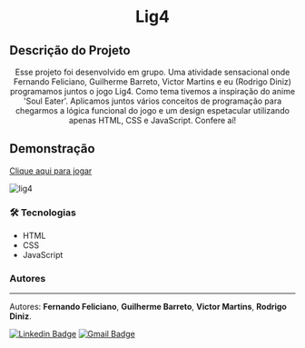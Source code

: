 <h1 align="center">Lig4</h1>

## Descrição do Projeto

<p align="center">
   Esse projeto foi desenvolvido em grupo. Uma atividade sensacional onde Fernando Feliciano, Guilherme Barreto, Victor Martins e eu (Rodrigo Diniz) programamos juntos o jogo Lig4. Como tema tivemos a inspiração do anime 'Soul Eater'. Aplicamos juntos vários conceitos de programação para chegarmos a lógica funcional do jogo e um design espetacular utilizando apenas HTML, CSS e JavaScript. Confere aí!
</p>

## Demonstração

[Clique aqui para jogar](https://rodrigo-dm.github.io/lig-4/)

![lig4](https://user-images.githubusercontent.com/58209931/121789838-d64cba00-cbaf-11eb-9e9b-b97c075552a9.gif)

### 🛠 Tecnologias

- HTML
- CSS
- JavaScript

### Autores
---

Autores: <b>Fernando Feliciano</b>, <b>Guilherme Barreto</b>, <b>Victor Martins</b>, <b>Rodrigo Diniz</b>.

[![Linkedin Badge](https://img.shields.io/badge/-Rodrigo-blue?style=flat-square&logo=Linkedin&logoColor=white&link=https://www.linkedin.com/in/rodrigodmonteiro/)](https://www.linkedin.com/in/rodrigodmonteiro/) 
[![Gmail Badge](https://img.shields.io/badge/-rodrigo.dmnr@gmail.com-c14438?style=flat-square&logo=Gmail&logoColor=white&link=mailto:rodrigo.dmnr@gmail.com)](mailto:rodrigo.dmnr@gmail.com)
